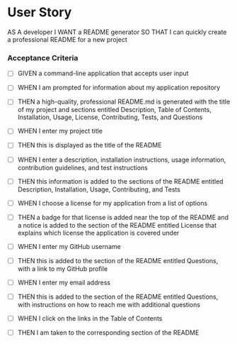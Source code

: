 # User Story

AS A developer
I WANT a README generator
SO THAT I can quickly create a professional README for a new project

### Acceptance Criteria

 - [ ] GIVEN a command-line application that accepts user input
 

- [ ] WHEN I am prompted for information about my application repository
- [ ] THEN a high-quality, professional README.md is generated with the title of my project and sections entitled Description, Table of Contents, Installation, Usage, License, Contributing, Tests, and Questions

- [ ] WHEN I enter my project title
- [ ] THEN this is displayed as the title of the README

- [ ] WHEN I enter a description, installation instructions, usage information, contribution guidelines, and test instructions
- [ ] THEN this information is added to the sections of the README entitled Description, Installation, Usage, Contributing, and Tests

- [ ] WHEN I choose a license for my application from a list of options
- [ ] THEN a badge for that license is added near the top of the README and a notice is added to the section of the README entitled License that explains which license the application is covered under

- [ ] WHEN I enter my GitHub username
- [ ] THEN this is added to the section of the README entitled Questions, with a link to my GitHub profile

- [ ] WHEN I enter my email address
- [ ] THEN this is added to the section of the README entitled Questions, with instructions on how to reach me with additional questions

- [ ] WHEN I click on the links in the Table of Contents
- [ ] THEN I am taken to the corresponding section of the README